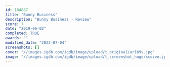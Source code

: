 ```yaml
---
id: 184887
title: "Bunny Business"
description: "Bunny Business - Review"
score: 7
date: "2019-06-02"
completed: TRUE
awards: ""
modified_date: "2022-07-04"
screenshots: []
cover: "//images.igdb.com/igdb/image/upload/t_original/ar1b9v.jpg"
image: "//images.igdb.com/igdb/image/upload/t_screenshot_huge/scezvo.jpg"
---
```


